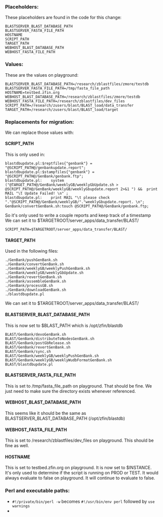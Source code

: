 ### Placeholders:
These placeholders are found in the code for this change:

```
BLASTSERVER_BLAST_DATABASE_PATH
BLASTSERVER_FASTA_FILE_PATH
HOSTNAME
SCRIPT_PATH
TARGET_PATH
WEBHOST_BLAST_DATABASE_PATH
WEBHOST_FASTA_FILE_PATH
```

### Values:
These are the values on playground:

```
BLASTSERVER_BLAST_DATABASE_PATH=/research/zblastfiles/zmore/testdb
BLASTSERVER_FASTA_FILE_PATH=/tmp/fasta_file_path
HOSTNAME=testbed.zfin.org
WEBHOST_BLAST_DATABASE_PATH=/research/zblastfiles/zmore/testdb
WEBHOST_FASTA_FILE_PATH=/research/zblastfiles/dev_files
SCRIPT_PATH=/research/zusers/blast/BLAST_load/data_transfer
TARGET_PATH=/research/zusers/blast/BLAST_load/target
```

### Replacements for migration:
We can replace those values with:

#### SCRIPT_PATH
This is only used in:
```
blastdbupdate.pl:$reptfiles{"genbank"} = "@SCRIPT_PATH@/genbankupdate.report";
blastdbupdate.pl:$stampfiles{"genbank"} = "@SCRIPT_PATH@/GenBank/genbank.ftp";
blastdbupdate.pl:    system ("@TARGET_PATH@/GenBank/weeklyGB/weeklyGbUpdate.sh > @SCRIPT_PATH@/GenBank/weeklyGB/weeklyGbupdate.report 2>&1 ") &&  print MAIL "\t Update Failed! \n" ;
blastdbupdate.pl:    print MAIL "\t please check "."@SCRIPT_PATH@/GenBank/weeklyGB/"."weeklyGbupdate.report. \n";
GenBank/convertGenBank.sh:touch @SCRIPT_PATH@/GenBank/genbank.ftp;
```

So it's only used to write a couple reports and keep track of a timestamp
We can set it to $TARGETROOT/server_apps/data_transfer/BLAST/

```
SCRIPT_PATH=$TARGETROOT/server_apps/data_transfer/BLAST/
```

#### TARGET_PATH
Used in the following files:
```
./GenBank/pushGenBank.sh
./GenBank/convertGenBank.sh
./GenBank/weeklyGB/weeklyPushGenBank.sh
./GenBank/weeklyGB/weeklyGbUpdate.sh
./GenBank/revertGenBank.sh
./GenBank/assembleGenBank.sh
./GenBank/processGB.sh
./GenBank/downloadGenBank.sh
./blastdbupdate.pl
```
We can set it to $TARGETROOT/server_apps/data_transfer/BLAST/

#### BLASTSERVER_BLAST_DATABASE_PATH
This is now set to $BLAST_PATH which is /opt/zfin/blastdb
```
BLAST/GenBank/devoGenBank.sh
BLAST/GenBank/distributeToNodesGenBank.sh
BLAST/GenBank/postGbRelease.sh
BLAST/GenBank/revertGenBank.sh
BLAST/GenBank/sync.sh
BLAST/GenBank/weeklyGB/weeklyPushGenBank.sh
BLAST/GenBank/weeklyGB/weeklyWudbFormatGenBank.sh
BLAST/blastdbupdate.pl
```

#### BLASTSERVER_FASTA_FILE_PATH
This is set to /tmp/fasta_file_path on playground. That should be fine.
We just need to make sure the directory exists whenever referenced.

#### WEBHOST_BLAST_DATABASE_PATH
This seems like it should be the same as BLASTSERVER_BLAST_DATABASE_PATH (/opt/zfin/blastdb)

#### WEBHOST_FASTA_FILE_PATH
This is set to /research/zblastfiles/dev_files on playground. This should be fine as well.

#### HOSTNAME
This is set to testbed.zfin.org on playground. It is now set to $INSTANCE. It's only used to 
determine if the script is running on PROD or TEST.  It would always evaluate to false on playground.
It will continue to evaluate to false.


### Perl and executable paths:
- `#!/private/bin/perl -w` becomes `#!/usr/bin/env perl` followed by `use warnings`
- 


